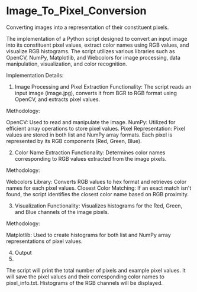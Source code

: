 # Image_To_Pixel_Conversion
Converting images into a representation of their constituent pixels.

The implementation of a Python script designed to convert an input image into its constituent pixel values, extract color names using RGB values, and visualize RGB histograms. 
The script utilizes various libraries such as OpenCV, NumPy, Matplotlib, and Webcolors for image processing, data manipulation, visualization, and color recognition.

Implementation Details:

1. Image Processing and Pixel Extraction
Functionality: The script reads an input image (image.jpg), converts it from BGR to RGB format using OpenCV, and extracts pixel values.

Methodology:

OpenCV: Used to read and manipulate the image.
NumPy: Utilized for efficient array operations to store pixel values.
Pixel Representation: Pixel values are stored in both list and NumPy array formats.
                      Each pixel is represented by its RGB components (Red, Green, Blue).

2. Color Name Extraction
Functionality: Determines color names corresponding to RGB values extracted from the image pixels.

Methodology:

Webcolors Library: Converts RGB values to hex format and retrieves color names for each pixel values.
Closest Color Matching: If an exact match isn't found, the script identifies the closest color name based on RGB proximity.

3. Visualization
Functionality: Visualizes histograms for the Red, Green, and Blue channels of the image pixels.

Methodology:

Matplotlib: Used to create histograms for both list and NumPy array representations of pixel values.

4. Output
5. 
The script will print the total number of pixels and example pixel values.
It will save the pixel values and their corresponding color names to pixel_info.txt.
Histograms of the RGB channels will be displayed.
